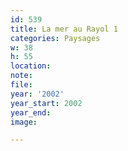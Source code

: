 ```yaml
---
id: 539
title: La mer au Rayol 1
categories: Paysages
w: 38
h: 55
location:
note:
file:
year: '2002'
year_start: 2002
year_end:
image:

---
```

